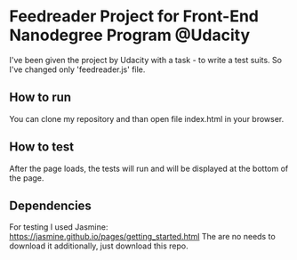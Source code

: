 # Feedreader Project for Front-End Nanodegree Program @Udacity
I've been given the project by Udacity with a task - to write a test suits. So I've changed only 'feedreader.js' file.

## How to run
You can clone my repository and than open file index.html in your browser.

## How to test
After the page loads, the tests will run and will be displayed at the bottom of the page.

## Dependencies
For testing I used Jasmine: https://jasmine.github.io/pages/getting_started.html
The are no needs to download it additionally, just download this repo.
